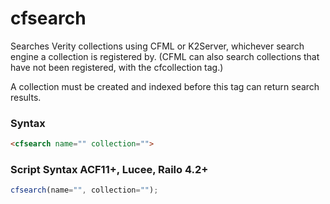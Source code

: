 # cfsearch

Searches Verity collections using CFML or K2Server, whichever search engine a collection is registered by.
 (CFML can also search collections that have not been
 registered, with the cfcollection tag.)

 A collection must be created and indexed before this tag can
 return search results.

### Syntax

```html
<cfsearch name="" collection="">
```

### Script Syntax ACF11+, Lucee, Railo 4.2+

```javascript
cfsearch(name="", collection="");
```
